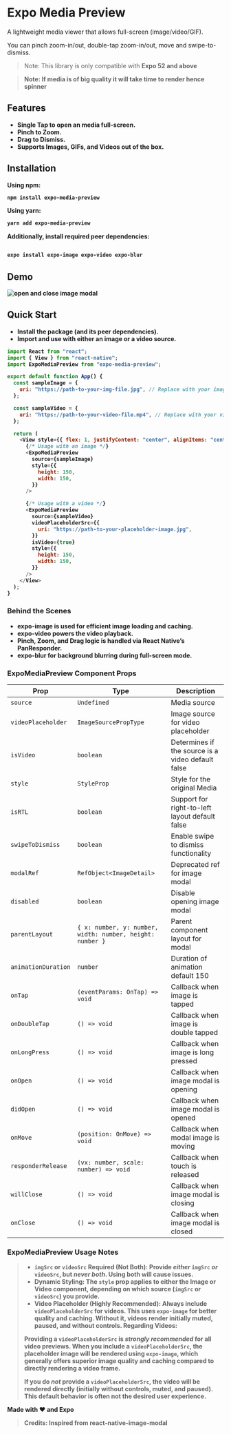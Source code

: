 # Expo Media Preview

A lightweight media viewer that allows full-screen (image/video/GIF).

You can pinch zoom-in/out, double-tap zoom-in/out, move and swipe-to-dismiss.


> Note: This library is only compatible with <strong>Expo 52 and above


 > Note: If media is of big quality it will take time to render hence spinner


## Features

- Single Tap to open an media full-screen.  
- Pinch to Zoom.  
- Drag to Dismiss.  
- Supports Images, GIFs, and Videos out of the box.  


## Installation

**Using npm:**

```bash
npm install expo-media-preview

```

**Using yarn:**

```bash
yarn add expo-media-preview

```

**Additionally, install required peer dependencies:**

```bash

expo install expo-image expo-video expo-blur

```

## Demo

![open and close image modal](demo/preview.gif)



## Quick Start

- Install the package (and its peer dependencies).
- Import and use <ExpoMediaPreview /> with either an image or a video source.


```javascript
import React from "react";
import { View } from "react-native";
import ExpoMediaPreview from "expo-media-preview";

export default function App() {
  const sampleImage = {
    uri: "https://path-to-your-img-file.jpg", // Replace with your image URL
  };

  const sampleVideo = {
    uri: "https://path-to-your-video-file.mp4", // Replace with your video URL
  };

  return (
    <View style={{ flex: 1, justifyContent: "center", alignItems: "center" }}>
      {/* Usage with an image */}
      <ExpoMediaPreview
        source={sampleImage}
        style={{
          height: 150,
          width: 150,
        }}
      />

      {/* Usage with a video */}
      <ExpoMediaPreview
        source={sampleVideo}
        videoPlaceholderSrc={{
          uri: "https://path-to-your-placeholder-image.jpg",
        }}
        isVideo={true}
        style={{
          height: 150,
          width: 150,
        }}
      />
    </View>
  );
}


```

### Behind the Scenes
- expo-image is used for efficient image loading and caching.
- expo-video powers the video playback.
- Pinch, Zoom, and Drag logic is handled via React Native’s PanResponder.
- expo-blur for background blurring during full-screen mode.


### ExpoMediaPreview Component Props

| Prop | Type | Description |
|---|---|---|
| `source` | `Undefined` | Media source |
| `videoPlaceholder` | `ImageSourcePropType` | Image source for video placeholder |
| `isVideo` | `boolean` | Determines if the source is a video default false |
| `style` | `StyleProp` | Style for the original Media |
| `isRTL` | `boolean` | Support for right-to-left layout default false |
| `swipeToDismiss` | `boolean` | Enable swipe to dismiss functionality |
| `modalRef` | `RefObject<ImageDetail>` | Deprecated ref for image modal |
| `disabled` | `boolean` | Disable opening image modal |
| `parentLayout` | `{ x: number, y: number, width: number, height: number }` | Parent component layout for modal |
| `animationDuration` | `number` | Duration of animation default 150 |
| `onTap` | `(eventParams: OnTap) => void` | Callback when image is tapped |
| `onDoubleTap` | `() => void` | Callback when image is double tapped |
| `onLongPress` | `() => void` | Callback when image is long pressed |
| `onOpen` | `() => void` | Callback when image modal is opening |
| `didOpen` | `() => void` | Callback when image modal is opened |
| `onMove` | `(position: OnMove) => void` | Callback when modal image is moving |
| `responderRelease` | `(vx: number, scale: number) => void` | Callback when touch is released |
| `willClose` | `() => void` | Callback when image modal is closing |
| `onClose` | `() => void` | Callback when image modal is closed |

### ExpoMediaPreview Usage Notes
>
> *   **`imgSrc` or `videoSrc` Required (Not Both):** Provide *either* `imgSrc` *or* `videoSrc`, but *never both*.  Using both will cause issues.
> *   **Dynamic Styling:** The `style` prop applies to either the Image or Video component, depending on which source (`imgSrc` or `videoSrc`) you provide.
> *   **Video Placeholder (Highly Recommended):** Always include `videoPlaceholderSrc` for videos.  This uses `expo-image` for better quality and caching. Without it, videos render initially muted, paused, and without controls.
**Regarding Videos:**
>
> Providing a `videoPlaceholderSrc` is *strongly recommended* for all video previews.  When you include a `videoPlaceholderSrc`, the placeholder image will be rendered using `expo-image`, which generally offers superior image quality and caching compared to directly rendering a video frame.
>
> If you do *not* provide a `videoPlaceholderSrc`, the video will be rendered directly (initially without controls, muted, and paused). This default behavior is often not the desired user experience.
>


Made with ❤️ and Expo

>
> Credits: Inspired from react-native-image-modal
>



